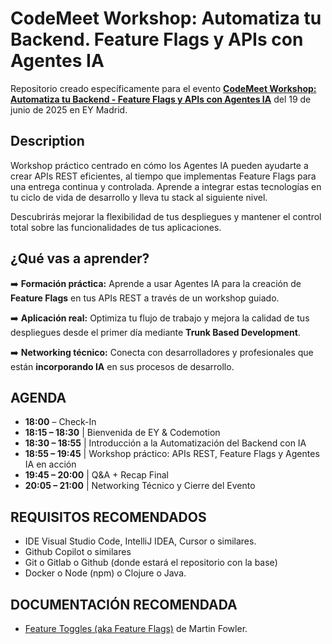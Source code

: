 # CodeMeet Workshop: Automatiza tu Backend. Feature Flags y APIs con Agentes IA

Repositorio creado específicamente para el evento [**CodeMeet Workshop: Automatiza tu Backend - Feature Flags y APIs con Agentes IA**](https://community.codemotion.com/codemotion-espana/meetups/codemeet-workshop-automatiza-tu-backend--feature-flags-y-apis-con-agentes-ia) del 19 de junio de 2025 en EY Madrid.

## Description

Workshop práctico centrado en cómo los Agentes IA pueden ayudarte a crear APIs REST eficientes, al tiempo que implementas Feature Flags para una entrega continua y controlada. Aprende a integrar estas tecnologías en tu ciclo de vida de desarrollo y lleva tu stack al siguiente nivel.

Descubrirás mejorar la flexibilidad de tus despliegues y mantener el control total sobre las funcionalidades de tus aplicaciones.

## ¿Qué vas a aprender?

➡️ **Formación práctica:** Aprende a usar Agentes IA para la creación de **Feature Flags** en tus APIs REST a través de un workshop guiado.

➡️ **Aplicación real:** Optimiza tu flujo de trabajo y mejora la calidad de tus despliegues desde el primer día mediante **Trunk Based Development**.

➡️ **Networking técnico:** Conecta con desarrolladores y profesionales que están **incorporando IA** en sus procesos de desarrollo.

## AGENDA

- **18:00** – Check-In
- **18:15 – 18:30** | Bienvenida de EY & Codemotion
- **18:30 – 18:55** | Introducción a la Automatización del Backend con IA
- **18:55 – 19:45** | Workshop práctico: APIs REST, Feature Flags y Agentes IA en acción
- **19:45 – 20:00** | Q&A + Recap Final
- **20:05 – 21:00** | Networking Técnico y Cierre del Evento

## REQUISITOS RECOMENDADOS

-	IDE Visual Studio Code, IntelliJ IDEA, Cursor o similares.
-	Github Copilot o similares
-	Git o Gitlab o Github (donde estará el repositorio con la base)
-	Docker o Node (npm) o Clojure o Java.

## DOCUMENTACIÓN RECOMENDADA

- [Feature Toggles (aka Feature Flags)](https://martinfowler.com/articles/feature-toggles.html) de Martin Fowler.




